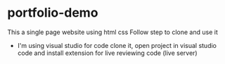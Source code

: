 # portfolio-demo
This a single page website using html css
Follow step to clone and use it
- I'm using visual studio for code
clone it, open project in visual studio code and install extension for live reviewing code (live server)
